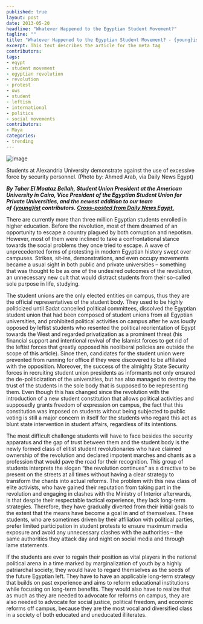 ```yaml
---
published: true
layout: post
date: 2013-05-20
headline: "Whatever Happened to the Egyptian Student Movement?"
tagline: ""
title: "Whatever Happened to the Egyptian Student Movement? - {young}ist"
excerpt: This text describes the article for the meta tag
contributors: 
tags:
- egypt
- student movement
- egyptian revolution
- revolution
- protest
- ows
- student
- leftism
- international
- politics
- social movements
contributors:
- Maya
categories:
- trending
---
```

<p><img alt="image" src="http://media.tumblr.com/e37e0472948219443a8b16635c0f6c1a/tumblr_inline_mn4c6zTGje1qz4rgp.jpg"/></p>
<div class="img-caption">Students at Alexandria University demonstrate against the use of excessive force by security personnel. (Photo by: Ahmed Arab, via Daily News Egypt)</div>
<p><span></span><em><strong>By Taher El Moataz Bellah, </strong><strong>Student Union President at the American University in Cairo, Vice President of the Egyptian Student Union for Private Universities, and the newest addition to our team of <a href="http://www.youngist.org" target="_blank">{young}ist</a> contributors. <a href="http://www.dailynewsegypt.com/2013/05/12/whatever-happened-to-the-student-movement/" target="_blank">Cross-posted from Daily News Egypt.</a></strong></em></p>
<p>There are currently more than three million Egyptian students enrolled in higher education. Before the revolution, most of them dreamed of an opportunity to escape a country plagued by both corruption and nepotism. However, most of them were inclined to take a confrontational stance towards the social problems they once tried to escape. A wave of unprecedented forms of protesting in modern Egyptian history swept over campuses. Strikes, sit-ins, demonstrations, and even occupy movements became a usual sight in both public and private universities – something that was thought to be as one of the undesired outcomes of the revolution, an unnecessary new cult that would distract students from their so-called sole purpose in life, studying.</p>

<p>The student unions are the only elected entities on campus, thus they are the official representatives of the student body. They used to be highly politicized until Sadat cancelled political committees, dissolved the Egyptian student union that had been composed of student unions from all Egyptian universities, and prohibited political activities on campus after he was loudly opposed by leftist students who resented the political reorientation of Egypt towards the West and regarded privatization as a prominent threat (his financial support and intentional revival of the Islamist forces to get rid of the leftist forces that greatly opposed his neoliberal policies are outside the scope of this article). Since then, candidates for the student union were prevented from running for office if they were discovered to be affiliated with the opposition. Moreover, the success of the almighty State Security forces in recruiting student union presidents as informants not only ensured the de-politicization of the universities, but has also managed to destroy the trust of the students in the sole body that is supposed to be representing them. Even though this has changed since the revolution with the introduction of a new student constitution that allows political activities and supposedly grants freedom of expression on campus, the fact that this constitution was imposed on students without being subjected to public voting is still a major concern in itself for the students who regard this act as blunt state intervention in student affairs, regardless of its intentions.<!-- more --></p>

<p>The most difficult challenge students will have to face besides the security apparatus and the gap of trust between them and the student body is the newly formed class of elitist student revolutionaries who have claimed ownership of the revolution and declared impotent marches and chants as a profession that would pave the road for their recognition. This group of students interprets the slogan “the revolution continues” as a directive to be present on the streets at all times without having a clear strategy to transform the chants into actual reforms. The problem with this new class of elite activists, who have gained their reputation from taking part in the revolution and engaging in clashes with the Ministry of Interior afterwards, is that despite their respectable tactical experience, they lack long-term strategies. Therefore, they have gradually diverted from their initial goals to the extent that the means have become a goal in and of themselves. These students, who are sometimes driven by their affiliation with political parties, prefer limited participation in student protests to ensure maximum media exposure and avoid any unnecessary clashes with the authorities – the same authorities they attack day and night on social media and through lame statements.</p>

<p>If the students are ever to regain their position as vital players in the national political arena in a time marked by marginalization of youth by a highly patriarchal society, they would have to regard themselves as the seeds of the future Egyptian left. They have to have an applicable long-term strategy that builds on past experience and aims to reform educational institutions while focusing on long-term benefits. They would also have to realize that as much as they are needed to advocate for reforms on campus, they are also needed to advocate for social justice, political freedom, and economic reforms off campus, because they are the most vocal and diversified class in a society of both educated and uneducated illiterates.</p>
